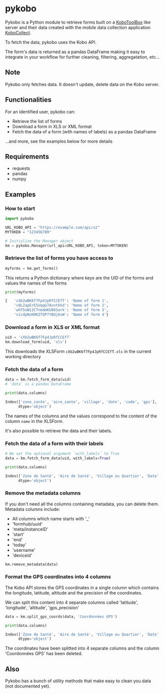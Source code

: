 # pykobo

Pykobo is a Python module to retrieve forms built on a [KoboToolBox](https://www.kobotoolbox.org/) like server and their data created with the mobile data collection application [KoboCollect](https://play.google.com/store/apps/details?id=org.koboc.collect.android).

To fetch the data, pykobo uses the Kobo API.

The form's data is returned as a pandas DataFrame making it easy to integrate in your workflow for further cleaning, filtering, aggregatation, etc...  

## Note
Pykobo only fetches data. It doesn't update, delete data on the Kobo server.

## Functionalities
For an identified user, pykobo can:
* Retrieve the list of forms 
* Download a form in XLS or XML format
* Fetch the data of a form (with names of labels) as a pandas DataFrame

...and more, see the examples below for more details


## Requirements
* requests
* pandas
* numpy

## Examples

### How to start

```python
import pykobo

URL_KOBO_API = "https://example.com/api/v2"
MYTOKEN = "123456789"

# Initialize the Manager object
km = pykobo.Manager(url_api=URL_KOBO_API, token=MYTOKEN)
```

### Retrieve the list of forms you have access to

```python
myforms = km.get_forms()

```
This returns a Python dictionary where keys are the UID of the forms and values the names of the forms

```python
print(myforms)

{   'cXb2wBK6f7Fp4JpRfCCEfT': 'Name of form 1',
    'cQLZapErE5UqqG7Avntkhd': 'Name of form 2',
    'whT5oWi2CTnmdmKU86Sark': 'Name of form 3',
    'vicdpNoH9KZTDP7YBQj6vW': 'Name of form 4'}
```
### Download a form in XLS or XML format

```python
uid = 'cXb2wBK6f7Fp4JpRfCCEfT'
km.download_form(uid, 'xls')
```

This downloads the XLSForm `cXb2wBK6f7Fp4JpRfCCEfT.xls` in the current working directory

### Fetch the data of a form

```python
data = km.fetch_form_data(uid)
# `data` is a pandas DataFrame

print(data.columns)

Index(['zone_sante', 'aire_sante', 'village', 'date', 'code', 'gps'],
      dtype='object')
```

The names of the columns and the values correspond to the content of the column `name` in the XLSForm.

It's also possible to retrieve the data and their labels.

### Fetch the data of a form with their labels

```python
# We set the optional argument `with_labels` to True
data = km.fetch_form_data(uid, with_labels=True)

print(data.columns)

Index(['Zone de Santé', 'Aire de Santé', 'Village ou Quartier', 'Date', 'Code', 'Coordonnées GPS'],
      dtype='object')
```

### Remove the metadata columns

If you don't need all the columns containing metadata, you can delete them.
Metadata columns include:
* All columns which name starts with '_'
* 'formhub/uuid'
* 'meta/instanceID'
* 'start'
* 'end'
* 'today'
* 'username'
* 'deviceid'

```python
km.remove_metadata(data)
```

### Format the GPS coordinates into 4 columns

The Kobo API stores the GPS coordinates in a single column which contains the longitude, latitude, altitude and the precision of the coordinates.

We can split this content into 4 separate columns called 'latitude', 'longitude', 'altitude', 'gps_precision'
```python
data = km.split_gps_coords(data, 'Coordonnées GPS')

print(data.columns)

Index(['Zone de Santé', 'Aire de Santé', 'Village ou Quartier', 'Date', 'Code', 'latitude', 'longitude', 'altitude', 'gps_precision'],
      dtype='object')
```
The coordinates have been splitted into 4 separate columns and the column 'Coordonnées GPS' has been deleted.

## Also
Pykobo has a bunch of utility methods that make easy to clean you data (not documented yet).